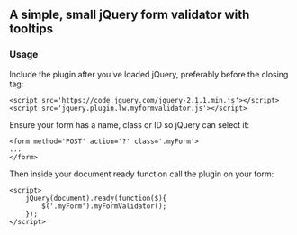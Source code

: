 A simple, small jQuery form validator with tooltips
---------------------------------------------------

### Usage

Include the plugin after you've loaded jQuery, preferably before the closing </body> tag:

```
<script src='https://code.jquery.com/jquery-2.1.1.min.js'></script>
<script src='jquery.plugin.lw.myformvalidator.js'></script>
```

Ensure your form has a name, class or ID so jQuery can select it:

```
<form method='POST' action='?' class='.myForm'>
...
</form>
```

Then inside your document ready function call the plugin on your form:

```
<script>
	jQuery(document).ready(function($){
		$('.myForm').myFormValidator();
	});
</script>
```